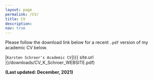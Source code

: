 ```yaml
---
layout: page
permalink: /CV/
title: CV
description:
nav: true
---
```


Please follow the download link below for a recent `.pdf` version of my academic CV below.

[`Karsten Schroer's Academic CV`]({{ site.url }}/downloads/CV_K_Schroer_WEBSITE.pdf)

__(Last updated: December, 2021)__
